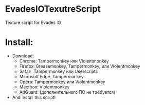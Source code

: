 # EvadesIOTexutreScript
Texture script for Evades IO
# Install:
* Download:
    * Chrome: Tampermonkey или Violentmonkey
    * Firefox: Greasemonkey, Tampermonkey, или Violentmonkey
    * Safari: Tampermonkey или Userscripts
    * Microsoft Edge: Tampermonkey
    * Opera: Tampermonkey или Violentmonkey
    * Maxthon: Violentmonkey
    * AdGuard: (дополнительного ПО не требуется)
* And Install this script!
